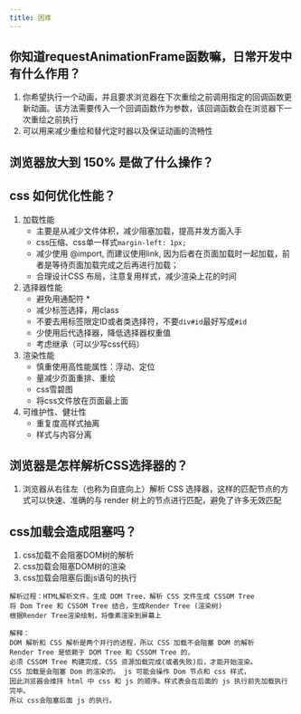 ```yaml
---
title: 困难
---
```


## 你知道requestAnimationFrame函数嘛，日常开发中有什么作用？

<Answer>

1. 你希望执行一个动画，并且要求浏览器在下次重绘之前调用指定的回调函数更新动画。该方法需要传入一个回调函数作为参数，该回调函数会在浏览器下一次重绘之前执行
2. 可以用来减少重绘和替代定时器以及保证动画的流畅性

</Answer>

## 浏览器放大到 150% 是做了什么操作？

<Answer></Answer>

## css 如何优化性能？

<Answer>

1. 加载性能
   - 主要是从减少文件体积，减少阻塞加载，提高并发方面入手
   - css压缩、css单一样式`margin-left: 1px;`
   - 减少使用 @import, 而建议使用link, 因为后者在页面加载时一起加载，前者是等待页面加载完成之后再进行加载；
   - 合理设计CSS 布局，注意复用样式，减少渲染上花的时间
2. 选择器性能
   - 避免用通配符 *
   - 减少标签选择，用class
   - 不要去用标签限定ID或者类选择符，不要`div#id`最好写成`#id`
   - 少使用后代选择器，降低选择器权重值
   - 考虑继承（可以少写css代码）
3. 渲染性能
   - 慎重使用高性能属性：浮动、定位
   - 量减少页面重排、重绘
   - css雪碧图
   - 将css文件放在页面最上面
4. 可维护性、健壮性
   - 重复度高样式抽离
   - 样式与内容分离

</Answer>


## 浏览器是怎样解析CSS选择器的？

<Answer>

1. 浏览器从右往左（也称为自底向上）解析 CSS 选择器，这样的匹配节点的方式可以快速、准确的与 render 树上的节点进行匹配，避免了许多无效匹配

</Answer>

## css加载会造成阻塞吗？

<Answer>

1. css加载不会阻塞DOM树的解析
2. css加载会阻塞DOM树的渲染
3. css加载会阻塞后面js语句的执行

```text
解析过程：HTML解析文件，生成 DOM Tree，解析 CSS 文件生成 CSSOM Tree
将 Dom Tree 和 CSSOM Tree 结合，生成Render Tree (渲染树)
根据Render Tree渲染绘制，将像素渲染到屏幕上

解释：
DOM 解析和 CSS 解析是两个并行的进程，所以 CSS 加载不会阻塞 DOM 的解析
Render Tree 是依赖于 DOM Tree 和 CSSOM Tree 的，
必须 CSSOM Tree 构建完成，CSS 资源加载完成(或者失败)后，才能开始渲染。
CSS 加载是会阻塞 Dom 的渲染的。 js 可能会操作 Dom 节点和 css 样式，
因此浏览器会维持 html 中 css 和 js 的顺序。样式表会在后面的 js 执行前先加载执行完毕。
所以 css会阻塞后面 js 的执行。
```

</Answer>
